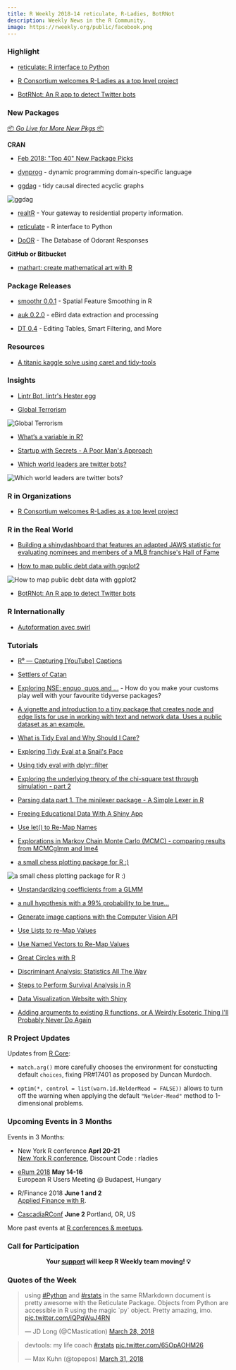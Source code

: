 ```yaml
---
title: R Weekly 2018-14 reticulate, R-Ladies, BotRNot
description: Weekly News in the R Community.
image: https://rweekly.org/public/facebook.png
---
```


###  Highlight

+ [reticulate: R interface to Python](http://blog.rstudio.com/2018/03/26/reticulate-r-interface-to-python/)

+ [R Consortium welcomes R-Ladies as a top level project](https://www.r-consortium.org/announcement/2018/03/27/r-consortium-welcomes-r-ladies-as-a-top-level-project)

+ [BotRNot: An R app to detect Twitter bots](http://blog.revolutionanalytics.com/2018/03/twitter-bot-or-not.html)

###  New Packages

<p class="added-hostname"><a href="https://rweekly.org/live" target="_blank" class="externalLink">📦 <i>Go Live for More New Pkgs</i> 📦</a></p>

**CRAN**

+ [Feb 2018: "Top 40" New Package Picks](https://rviews.rstudio.com/2018/03/29/feb-2018-top-40-new-package-picks/)

+ [dynprog](https://mailund.github.io/dynprog/) - dynamic programming domain-specific language

+ [ggdag](https://malco.io/2018/03/28/ggdag-0-1-0/) - tidy causal directed acyclic graphs

![ggdag](https://raw.githubusercontent.com/rweekly/image/master/2018-8/ggdag.png)

+ [realtR](http://asbcllc.com/r_packages/realtR/2018/introduction/index.html) - Your gateway to residential property information.

+ [reticulate](http://blog.rstudio.com/2018/03/26/reticulate-r-interface-to-python/) - R interface to Python

+ [DoOR](https://ropensci.org/blog/2018/03/27/door/) - The Database of Odorant Responses

**GitHub or Bitbucket**

+ [mathart: create mathematical art with R](https://github.com/marcusvolz/mathart)

### Package Releases

+ [smoothr 0.0.1](http://strimas.com/smoothr/) - Spatial Feature Smoothing in R

+ [auk 0.2.0](https://cornelllabofornithology.github.io/auk/) - eBird data extraction and processing

+ [DT 0.4](https://blog.rstudio.com/2018/03/29/dt-0-4/) - Editing Tables, Smart Filtering, and More

###  Resources

+ [A titanic kaggle solve using caret and tidy-tools](https://rsangole.netlify.com/project/yet-another-titanic-solve/)


### Insights

+ [Lintr Bot, lintr's Hester egg](http://www.masalmon.eu/2018/03/30/lintr-bot/)

+ [Global Terrorism](https://dominikkoch.github.io/Global-Terrorism/)

![Global Terrorism](https://raw.githubusercontent.com/rweekly/image/master/2018-8/Global-Terrorism-Map.png)

+ [What’s a variable in R?](http://rex-analytics.com/whats-variable-r/)

+ [Startup with Secrets - A Poor Man's Approach](https://www.jottr.org/2018/03/30/startup-secrets/)


+ [Which world leaders are twitter bots?](https://blog.jumpingrivers.com/posts/2018/rtweet_leaders/)

![Which world leaders are twitter bots?](https://raw.githubusercontent.com/rweekly/image/master/2018-8/bot.svg)

###  R in Organizations

+ [R Consortium welcomes R-Ladies as a top level project](https://www.r-consortium.org/announcement/2018/03/27/r-consortium-welcomes-r-ladies-as-a-top-level-project)

### R in the Real World

+ [Building a shinydashboard that features an adapted JAWS statistic for evaluating nominees and members of a MLB franchise's Hall of Fame](https://erbo.rbind.io/blog/2018-03-09-a-baseball-dashboard-in-time-for-opening-weekend-part-one/)

+ [How to map public debt data with ggplot2](http://www.sharpsightlabs.com/blog/map-public-debt-ggplot2/)

![How to map public debt data with ggplot2](https://raw.githubusercontent.com/rweekly/image/master/2018-8/euro_debt_map.png)

+ [BotRNot: An R app to detect Twitter bots](http://blog.revolutionanalytics.com/2018/03/twitter-bot-or-not.html)


### R Internationally

+ [Autoformation avec swirl ](https://tutoriels-data-mining.blogspot.fr/2018/03/autoformation-avec-swirl.html)


###  Tutorials

+ [R⁶ — Capturing [YouTube] Captions](https://rud.is/b/2018/03/29/r%E2%81%B6-capturing-youtube-captions/)

+ [Settlers of Catan](https://emmavestesson.netlify.com/2018/03/settlers-of-catan/)

+ [Exploring NSE: enquo, quos and ...](https://www.daeconomist.com/post/2018-03-27-exploring-nse-enquo-and-quos/) -  How do you make your customs play well with your favourite tidyverse packages?

+ [A vignette and introduction to a tiny package that creates node and edge lists for use in working with text and network data. Uses a public dataset as an example.](https://aczane.netlify.com/2018/03/27/the-biblionetwork-package/)

+ [What is Tidy Eval and Why Should I Care?](https://thisisnic.github.io/2018/03/29/what-is-tidy-eval-and-why-should-i-care/)

+ [Exploring Tidy Eval at a Snail's Pace](https://thisisnic.github.io/2018/02/20/exploring-tidy-eval-snails-pace/)

+ [Using tidy eval with dplyr::filter](https://thisisnic.github.io/2018/03/27/using-tidy-eval-with-dplyr-filter/)

+ [Exploring the underlying theory of the chi-square test through simulation - part 2](https://www.rdatagen.net/post/a-little-intuition-and-simulation-behind-the-chi-square-test-of-independence-part-2/)

+ [Parsing data part 1. The minilexer package - A Simple Lexer in R](https://coolbutuseless.bitbucket.io/2018/03/26/parsing-data-part-1.-the-minilexer-package---a-simple-lexer-in-r/)

+ [Freeing Educational Data With A Shiny App](http://kgilds.rbind.io/2018/03/26/freeing-educational-data-with-a-shiny-app/)

+ [Use let() to Re-Map Names](http://www.win-vector.com/blog/2018/03/r-tip-use-let-to-re-map-names/)

+ [Explorations in Markov Chain Monte Carlo (MCMC) - comparing results from MCMCglmm and lme4](https://jrosen48.github.io/blog/explorations-in-markov-chain-monte-carlo-mcmc/)

+ [a small chess plotting package for R :)](http://www.robert-hickman.eu/post/hello-world-a-small-chess-plotting-package/)

![a small chess plotting package for R :)](https://raw.githubusercontent.com/rweekly/image/master/2018-8/immortal_game.gif)

+ [Unstandardizing coefficients from a GLMM](https://aosmith.rbind.io/2018/03/26/unstandardizing-coefficients/)

+ [a null hypothesis with a 99% probability to be true…](https://xianblog.wordpress.com/2018/03/28/a-null-hypothesis-with-a-99-probability-to-be-true/)

+ [Generate image captions with the Computer Vision API](http://blog.revolutionanalytics.com/2018/03/computer-vision-api.html)

+ [Use Lists to re-Map Values](http://www.win-vector.com/blog/2018/03/r-tip-use-lists-to-re-map-values/)

+ [Use Named Vectors to Re-Map Values](http://www.win-vector.com/blog/2018/03/r-tip-use-named-vectors-to-re-map-values/)

+ [Great Circles with R](https://jessesadler.com/post/great-circles-sp-sf/)

+ [Discriminant Analysis: Statistics All The Way](https://r-posts.com/discriminant-analysis-statistics-all-the-way/)

+ [Steps to Perform Survival Analysis in R](https://r-posts.com/steps-to-perform-survival-analysis-in-r/)

+ [Data Visualization Website with Shiny](https://r-video-tutorial.blogspot.hk/2018/03/data-visualization-website-with-shiny.html)

+ [Adding arguments to existing R functions, or A Weirdly Esoteric Thing I'll Probably Never Do Again](https://blog.karawoo.com/2018/03/31/adding-arguments-to-existing-r-functions)

<!--<div class="post-more-begin"></div><div class="post-more-end"></div>-->

###  R Project Updates

Updates from [R Core](http://developer.r-project.org/blosxom.cgi/R-devel/NEWS):

+ `match.arg()` more carefully chooses the environment for constucting default `choices`, fixing PR#17401 as proposed by Duncan Murdoch.

+ `optim(*, control = list(warn.1d.NelderMead = FALSE))` allows to turn off the warning when applying the default `"Nelder-Mead"` method to 1-dimensional problems.


###  Upcoming Events in 3 Months

Events in 3 Months:

+ New York R conference **Aprl 20-21** <br />
[New York R conference](https://www.rstats.nyc/), Discount Code : rladies

+ [eRum 2018](http://2018.erum.io) **May 14-16** <br />
European R Users Meeting @ Budapest, Hungary

+ R/Finance 2018 **June 1 and 2** <br />
[Applied Finance with R](http://www.rinfinance.com).

+ [CascadiaRConf](https://cascadiarconf.com/) **June 2**
Portland, OR, US

<!--
+ [7eme Rencontres R](https://r2018-rennes.sciencesconf.org/)  **July 5 & 6** <br />
Rennes - Agrocampus

+ [useR! 2018](https://user2018.r-project.org/) **July 10** <br />
The annual useR! conference is the main meeting of the international R user and developer community.

+ [LatinR 2018](http://latin-r.com/) **Sept 4-5** <br />
Buenos Aires, Argentina. -->

More past events at [R conferences & meetups](https://conf.rweekly.org).

###  Call for Participation

<p class="hide-support added-hostname support-rweekly" style="text-align: center;font-weight: bold;">Your <a class="non-visited externalLink" href="https://www.patreon.com/rweekly" onclick="pas(this)">support</a> will keep R Weekly team moving! 💡</p>

###  Quotes of the Week

<blockquote class="twitter-tweet" data-lang="en"><p lang="en" dir="ltr">using <a href="https://twitter.com/hashtag/Python?src=hash&amp;ref_src=twsrc%5Etfw">#Python</a> and <a href="https://twitter.com/hashtag/rstats?src=hash&amp;ref_src=twsrc%5Etfw">#rstats</a> in the same RMarkdown document is pretty awesome with the Reticulate Package. Objects from Python are accessible in R using the magic `py` object. Pretty amazing, imo. <a href="https://t.co/iQPqWuJ4RN">pic.twitter.com/iQPqWuJ4RN</a></p>&mdash; JD Long (@CMastication) <a href="https://twitter.com/CMastication/status/978920075041361921?ref_src=twsrc%5Etfw">March 28, 2018</a></blockquote>

<blockquote class="twitter-tweet" data-lang="en"><p lang="en" dir="ltr">devtools: my life coach <a href="https://twitter.com/hashtag/rstats?src=hash&amp;ref_src=twsrc%5Etfw">#rstats</a> <a href="https://t.co/65OpAOHM26">pic.twitter.com/65OpAOHM26</a></p>&mdash; Max Kuhn (@topepos) <a href="https://twitter.com/topepos/status/980060227214217217?ref_src=twsrc%5Etfw">March 31, 2018</a></blockquote>
